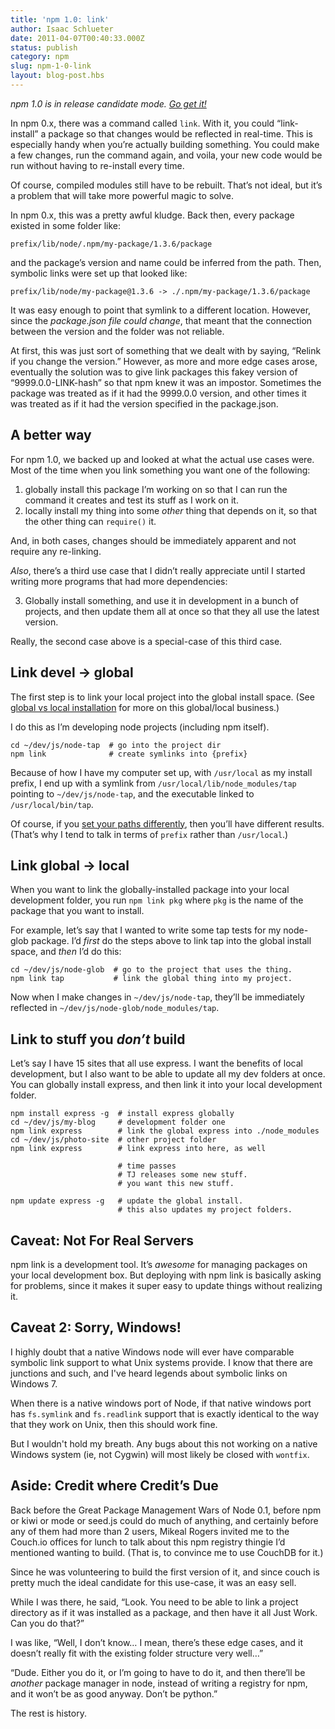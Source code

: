 ```yaml
---
title: 'npm 1.0: link'
author: Isaac Schlueter
date: 2011-04-07T00:40:33.000Z
status: publish
category: npm
slug: npm-1-0-link
layout: blog-post.hbs
---
```


_npm 1.0 is in release candidate mode. [Go get it!](http://groups.google.com/group/npm-/browse_thread/thread/43d3e76d71d1f141)_

In npm 0.x, there was a command called `link`. With it, you could “link-install” a package so that changes would be reflected in real-time. This is especially handy when you’re actually building something. You could make a few changes, run the command again, and voila, your new code would be run without having to re-install every time.

Of course, compiled modules still have to be rebuilt. That’s not ideal, but it’s a problem that will take more powerful magic to solve.

In npm 0.x, this was a pretty awful kludge. Back then, every package existed in some folder like:

```
prefix/lib/node/.npm/my-package/1.3.6/package
```

and the package’s version and name could be inferred from the path. Then, symbolic links were set up that looked like:

```
prefix/lib/node/my-package@1.3.6 -> ./.npm/my-package/1.3.6/package
```

It was easy enough to point that symlink to a different location. However, since the _package.json file could change_, that meant that the connection between the version and the folder was not reliable.

At first, this was just sort of something that we dealt with by saying, “Relink if you change the version.” However, as more and more edge cases arose, eventually the solution was to give link packages this fakey version of “9999.0.0-LINK-hash” so that npm knew it was an impostor. Sometimes the package was treated as if it had the 9999.0.0 version, and other times it was treated as if it had the version specified in the package.json.

## <!-- a_better_way -->A better way

For npm 1.0, we backed up and looked at what the actual use cases were. Most of the time when you link something you want one of the following:

1. globally install this package I’m working on so that I can run the command it creates and test its stuff as I work on it.
2. locally install my thing into some _other_ thing that depends on it, so that the other thing can `require()` it.

And, in both cases, changes should be immediately apparent and not require any re-linking.

_Also_, there’s a third use case that I didn’t really appreciate until I started writing more programs that had more dependencies:

<!-- markdownlint-disable ol-prefix -->

3. Globally install something, and use it in development in a bunch of projects, and then update them all at once so that they all use the latest version.
<!-- markdownlint-enable ol-prefix -->

Really, the second case above is a special-case of this third case.

## <!-- link_devel_global -->Link devel → global

The first step is to link your local project into the global install space. (See [global vs local installation](http://blog.nodejs.org/2011/03/23/npm-1-0-global-vs-local-installation/) for more on this global/local business.)

I do this as I’m developing node projects (including npm itself).

```
cd ~/dev/js/node-tap  # go into the project dir
npm link              # create symlinks into {prefix}

```

Because of how I have my computer set up, with `/usr/local` as my install prefix, I end up with a symlink from `/usr/local/lib/node_modules/tap` pointing to `~/dev/js/node-tap`, and the executable linked to `/usr/local/bin/tap`.

Of course, if you [set your paths differently](http://blog.nodejs.org/2011/04/04/development-environment/), then you’ll have different results. (That’s why I tend to talk in terms of `prefix` rather than `/usr/local`.)

## <!-- link_global_local -->Link global → local

When you want to link the globally-installed package into your local development folder, you run `npm link pkg` where `pkg` is the name of the package that you want to install.

For example, let’s say that I wanted to write some tap tests for my node-glob package. I’d _first_ do the steps above to link tap into the global install space, and _then_ I’d do this:

```
cd ~/dev/js/node-glob  # go to the project that uses the thing.
npm link tap           # link the global thing into my project.

```

Now when I make changes in `~/dev/js/node-tap`, they’ll be immediately reflected in `~/dev/js/node-glob/node_modules/tap`.

## <!-- link_to_stuff_you_don8217t_build -->Link to stuff you _don’t_ build

Let’s say I have 15 sites that all use express. I want the benefits of local development, but I also want to be able to update all my dev folders at once. You can globally install express, and then link it into your local development folder.

```
npm install express -g  # install express globally
cd ~/dev/js/my-blog     # development folder one
npm link express        # link the global express into ./node_modules
cd ~/dev/js/photo-site  # other project folder
npm link express        # link express into here, as well

                        # time passes
                        # TJ releases some new stuff.
                        # you want this new stuff.

npm update express -g   # update the global install.
                        # this also updates my project folders.

```

## <!-- caveat_not_for_real_servers -->Caveat: Not For Real Servers

npm link is a development tool. It’s _awesome_ for managing packages on your local development box. But deploying with npm link is basically asking for problems, since it makes it super easy to update things without realizing it.

## <!-- caveat_2_sorry_windows -->Caveat 2: Sorry, Windows!

I highly doubt that a native Windows node will ever have comparable symbolic link support to what Unix systems provide. I know that there are junctions and such, and I've heard legends about symbolic links on Windows 7.

When there is a native windows port of Node, if that native windows port has `fs.symlink` and `fs.readlink` support that is exactly identical to the way that they work on Unix, then this should work fine.

But I wouldn't hold my breath. Any bugs about this not working on a native Windows system (ie, not Cygwin) will most likely be closed with `wontfix`.

## <!-- aside_credit_where_credit8217s_due -->Aside: Credit where Credit’s Due

Back before the Great Package Management Wars of Node 0.1, before npm or kiwi or mode or seed.js could do much of anything, and certainly before any of them had more than 2 users, Mikeal Rogers invited me to the Couch.io offices for lunch to talk about this npm registry thingie I’d mentioned wanting to build. (That is, to convince me to use CouchDB for it.)

Since he was volunteering to build the first version of it, and since couch is pretty much the ideal candidate for this use-case, it was an easy sell.

While I was there, he said, “Look. You need to be able to link a project directory as if it was installed as a package, and then have it all Just Work. Can you do that?”

I was like, “Well, I don’t know… I mean, there’s these edge cases, and it doesn’t really fit with the existing folder structure very well…”

“Dude. Either you do it, or I’m going to have to do it, and then there’ll be _another_ package manager in node, instead of writing a registry for npm, and it won’t be as good anyway. Don’t be python.”

The rest is history.
